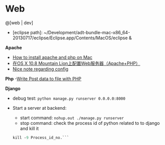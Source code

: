 Web
===========


@[web | dev]

- [eclipse path]: ~/Development/adt-bundle-mac-x86_64-20130717/eclipse/Eclipse.app/Contents/MacOS/eclipse &

**Apache**
- [How to install apache and php on Mac](http://machiine.com/2013/how-to-install-apache-and-php-on-a-mac-with-osx-10-8-mamp-part-1/)
- [在OS X 10.8 Mountain Lion上配置Web服务器（Apache+PHP）](http://blog.shengbin.me/posts/os-x-10.8-mountain-lion-setup-web-server-apache-php/)
- [Nice note regarding config](http://note.rpsh.net/posts/2013/11/27/osx-10-9-apache-server-php-mysql)


**Php**
-[Write Post data to file with PHP](http://stackoverflow.com/questions/4742898/write-post-data-to-file-with-php)


**Django**
- debug test: `python manage.py runserver 0.0.0.0:8000`
- Start a server at backend: 
	- start command: `nohup.out ./manage.py runserver`
	- stop command: check the process id of python related to to django and kill it

	```ps -ef|grep python
	kill -9 Process_id_no.```
